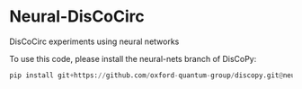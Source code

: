 # Neural-DisCoCirc

DisCoCirc experiments using neural networks

To use this code, please install the neural-nets branch of DisCoPy:

```python
pip install git+https://github.com/oxford-quantum-group/discopy.git@neural-nets
```
